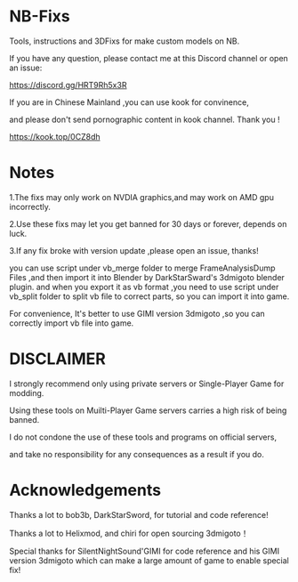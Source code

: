 # NB-Fixs
Tools, instructions and 3DFixs for make custom models on NB.

If you have any question, please contact me at this Discord channel or open an issue: 

https://discord.gg/HRT9Rh5x3R

If you are in Chinese Mainland ,you can use kook for convinence,

and please don't send pornographic content in kook channel. Thank you !

https://kook.top/0CZ8dh

# Notes
1.The fixs may only work on NVDIA graphics,and may work on AMD gpu incorrectly.

2.Use these fixs may let you get banned for 30 days or forever, depends on luck.

3.If any fix broke with version update ,please open an issue, thanks!

you can use script under vb_merge folder to merge FrameAnalysisDump Files ,and then import it into Blender by DarkStarSward's 3dmigoto blender plugin.
and when you export it as vb format ,you need to use script under vb_split folder to split vb file to correct parts, so you can import it into game.

For convenience,  It's better to use GIMI version 3dmigoto ,so you can correctly import vb file into game.

# DISCLAIMER
I strongly recommend only using private servers or Single-Player Game for modding. 

Using these tools on Muilti-Player Game servers carries a high risk of being banned. 

I do not condone the use of these tools and programs on official servers, 

and take no responsibility for any consequences as a result if you do.

# Acknowledgements
Thanks a lot to bob3b, DarkStarSword, for tutorial and code reference!

Thanks a lot to Helixmod, and chiri for open sourcing 3dmigoto！

Special thanks for SilentNightSound'GIMI for code reference and his GIMI version 3dmigoto
which can make a large amount of game to enable special fix!
